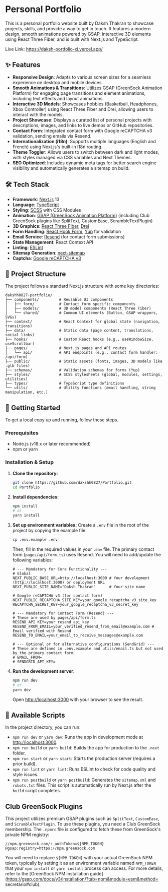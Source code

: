 # Personal Portfolio

This is a personal portfolio website built by Daksh Thakran to showcase projects, skills, and provide a way to get in touch. It features a modern design, smooth animations powered by GSAP, interactive 3D elements using React Three Fiber, and is built with Next.js and TypeScript.

Live Link: https://daksh-portfolio-xi.vercel.app/

## ✨ Features

*   **Responsive Design**: Adapts to various screen sizes for a seamless experience on desktop and mobile devices.
*   **Smooth Animations & Transitions**: Utilizes GSAP (GreenSock Animation Platform) for engaging page transitions and element animations, including text effects and layout animations.
*   **Interactive 3D Models**: Showcases hobbies (Basketball, Headphones, Xbox Controller) using React Three Fiber and Drei, allowing users to interact with the models.
*   **Project Showcase**: Displays a curated list of personal projects with descriptions, images, and links to live demos or GitHub repositories.
*   **Contact Form**: Integrated contact form with Google reCAPTCHA v3 validation, sending emails via Resend.
*   **Internationalization (i18n)**: Supports multiple languages (English and French) using Next.js's built-in i18n routing.
*   **Theme Toggler**: Allows users to switch between dark and light modes, with styles managed via CSS variables and Next Themes.
*   **SEO Optimized**: Includes dynamic meta tags for better search engine visibility and automatically generates a sitemap on build.

## 🛠️ Tech Stack

*   **Framework**: [Next.js](https://nextjs.org/) 13
*   **Language**: [TypeScript](https://www.typescriptlang.org/)
*   **Styling**: [SCSS](https://sass-lang.com/) with CSS Modules
*   **Animation**: [GSAP (GreenSock Animation Platform)](https://greensock.com/gsap/) (including Club GreenSock plugins like SplitText, CustomEase, ScrambleTextPlugin)
*   **3D Graphics**: [React Three Fiber](https://docs.pmnd.rs/react-three-fiber/getting-started/introduction), [Drei](https://github.com/pmndrs/drei)
*   **Form Handling**: [React Hook Form](https://react-hook-form.com/), [Yup](https://github.com/jquense/yup) for validation
*   **Email Service**: [Resend](https://resend.com/) (for contact form submissions)
*   **State Management**: React Context API
*   **Linting**: [ESLint](https://eslint.org/)
*   **Sitemap Generation**: [next-sitemap](https://github.com/iamvishnusankar/next-sitemap)
*   **Captcha**: [Google reCAPTCHA v3](https://developers.google.com/recaptcha/docs/v3)

## 📂 Project Structure

The project follows a standard Next.js structure with some key directories:

```
dakshh0827-portfolio/
├── components/         # Reusable UI components
│   ├── form/           # Contact form specific components
│   ├── models/         # 3D model components (React Three Fiber)
│   └── shared/         # Common UI elements (Button, GSAP wrappers, SVGs)
├── context/            # React Context for global state (navigation, transitions)
├── data/               # Static data (page content, translations, social links)
├── hooks/              # Custom React hooks (e.g., useWindowSize, useScrollbar)
├── pages/              # Next.js pages and API routes
│   └── api/            # API endpoints (e.g., contact form handler: /api/form)
├── public/             # Static assets (fonts, images, 3D models like .glb files)
├── schemas/            # Validation schemas for forms (Yup)
├── styles/             # SCSS stylesheets (global, modules, settings, utilities)
├── types/              # TypeScript type definitions
└── utils/              # Utility functions (email handling, string manipulation, etc.)
```

## 🚀 Getting Started

To get a local copy up and running, follow these steps.

### Prerequisites

*   Node.js (v18.x or later recommended)
*   npm or yarn

### Installation & Setup

1.  **Clone the repository:**
    ```bash
    git clone https://github.com/dakshh0827/Portfolio.git
    cd Portfolio
    ```

2.  **Install dependencies:**
    ```bash
    npm install
    # or
    yarn install
    ```

3.  **Set up environment variables:**
    Create a `.env` file in the root of the project by copying the example file:
    ```bash
    cp .env.example .env
    ```
    Then, fill in the required values in your `.env` file. The primary contact form (`pages/api/form.ts`) uses Resend. You will need to add/update the following variables:

    ```env
    # --- Mandatory for Core Functionality ---
    # Global
    NEXT_PUBLIC_BASE_URL=http://localhost:3000 # Your development (http://localhost:3000) or deployment URL
    NEXT_PUBLIC_SITE_NAME="Daksh Thakran"      # Your site name

    # Google reCAPTCHA v3 (for contact form)
    NEXT_PUBLIC_RECAPTCHA_SITE_KEY=your_google_recaptcha_v3_site_key
    RECAPTCHA_SECRET_KEY=your_google_recaptcha_v3_secret_key

    # --- Mandatory for Contact Form (Resend) ---
    # These are used by pages/api/form.ts
    RESEND_API_KEY=your_resend_api_key
    RESEND_FROM_EMAIL=your_verified_resend_from_email@example.com # Email verified with Resend
    RESEND_TO_EMAIL=your_email_to_receive_messages@example.com

    # --- Optional or for alternative configurations (SendGrid) ---
    # These are defined in .env.example and utils/email.ts but not used by the primary contact form
    # EMAIL_FROM=
    # SENDGRID_API_KEY=
    ```

4.  **Run the development server:**
    ```bash
    npm run dev
    # or
    yarn dev
    ```
    Open [http://localhost:3000](http://localhost:3000) with your browser to see the result.

## 📜 Available Scripts

In the project directory, you can run:

*   `npm run dev` or `yarn dev`:
    Runs the app in development mode at [http://localhost:3000](http://localhost:3000).
*   `npm run build` or `yarn build`:
    Builds the app for production to the `.next` folder.
*   `npm run start` or `yarn start`:
    Starts the production server (requires a prior build).
*   `npm run lint` or `yarn lint`:
    Runs ESLint to check for code quality and style issues.
*   `npm run postbuild` or `yarn postbuild`:
    Generates the `sitemap.xml` and `robots.txt` files. This script is automatically run by Next.js after the `build` script completes.

## Club GreenSock Plugins

This project utilizes premium GSAP plugins such as `SplitText`, `CustomEase`, and `ScrambleTextPlugin`.
To use these plugins, you need a Club GreenSock membership.
The `.npmrc` file is configured to fetch these from GreenSock's private NPM registry:
```
//npm.greensock.com/:_authToken=${NPM_TOKEN}
@gsap:registry=https://npm.greensock.com
```
You will need to replace `${NPM_TOKEN}` with your actual GreenSock NPM token, typically by setting it as an environment variable named `NPM_TOKEN` that your `npm install` or `yarn install` process can access. For more details, refer to the [GreenSock NPM installation guide](https://gsap.com/docs/v3/Installation/?tab=npm&module=esm&method= secretário#club).
